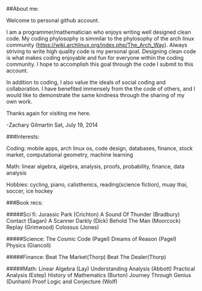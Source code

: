 
##About me:

Welcome to personal github account.

I am a programmer/mathematician who enjoys writing well designed clean code. My coding phylosophy is simmilar to the phylosophy of the arch linux community (https://wiki.archlinux.org/index.php/The_Arch_Way). Always striving to write high quality code is my personal goal. Designing clean code is what makes coding enjoyable and fun for everyone within the coding community. I hope to accomplish this goal through the code I submit to this account. 

In addition to coding, I also value the ideals of social coding and collaboration. I have benefited immensely from the the code of others, and I would like to demonstrate the same kindness through the sharing of my own work. 

Thanks again for visiting me here.

-Zachary Gilmartin
Sat, July 19, 2014


###Interests:

Coding:
mobile apps, arch linux os, code design, databases, finance, stock market, computational geometry, machine learning

Math:
linear algebra, algebra, analysis, proofs, probability, finance, data analysis

Hobbies:
cycling, piano, calisthenics, reading(science fiction), muay thai, soccer, ice hockey


###Book recs:

#####Sci fi:
Jurassic Park (Crichton) 
A Sound Of Thunder (Bradbury)
Contact (Sagan)
A Scanner Darkly (Dick)
Behold The Man (Moorcock)
Replay (Grimwood)
Colossus (Jones)

#####Science: 
The Cosmic Code (Pagel)
Dreams of Reason (Pagel)
Physics (Giancoli)

#####Finance: 
Beat The Market(Thorp)
Beat The Dealer(Thorp)

#####Math: 
Linear Algebra (Lay)
Understanding Analysis (Abbott)
Practical Analysis (Estep)
History of Mathematics (Burton)
Journey Through Genius (Dunham) 
Proof Logic and Conjecture (Wolf)  
